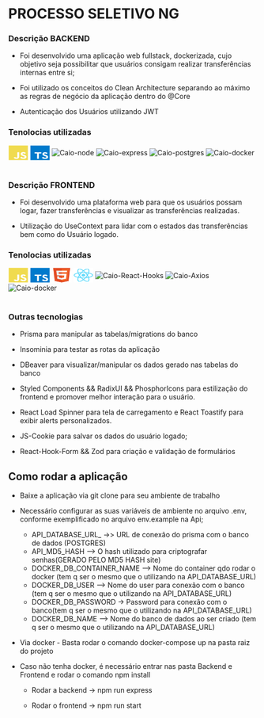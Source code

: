 
# PROCESSO SELETIVO NG


### Descrição BACKEND
- Foi desenvolvido uma aplicação web fullstack, dockerizada, cujo objetivo seja possibilitar que usuários consigam realizar transferências internas entre si;


- Foi utilizado os conceitos do Clean Architecture separando ao máximo as regras de negócio da aplicação dentro do @Core 


- Autenticação dos Usuários utilizando JWT


### Tenolocias utilizadas 

<div style="display: inline_block">
  <img align="center" alt="Caio-Js" height="30" width="40" src="https://raw.githubusercontent.com/devicons/devicon/master/icons/javascript/javascript-plain.svg">
  <img align="center" alt="Caio-Ts" height="30" width="40" src="https://raw.githubusercontent.com/devicons/devicon/master/icons/typescript/typescript-plain.svg">
  <img align="center" alt="Caio-node" height="30" width="40" src="https://cdn.jsdelivr.net/gh/devicons/devicon/icons/nodejs/nodejs-original.svg"">
  <img align="center" alt="Caio-express" height="30" width="40" src="https://cdn.jsdelivr.net/gh/devicons/devicon/icons/express/express-original-wordmark.svg" />
  <img align="center" alt="Caio-postgres" height="30" width="40" src="https://cdn.jsdelivr.net/gh/devicons/devicon/icons/postgresql/postgresql-plain-wordmark.svg" />
  <img align="center" alt="Caio-docker" height="30" width="40" src="https://cdn.jsdelivr.net/gh/devicons/devicon/icons/docker/docker-plain-wordmark.svg" />
  
</div><br>

### Descrição FRONTEND
- Foi desenvolvido uma plataforma web para que os usuários possam logar, fazer transferências e visualizar as transferências realizadas.

- Utilização do UseContext para lidar com o estados das transferências bem como do Usuário logado.

### Tenolocias utilizadas 

<div style="display: inline_block">
  <img align="center" alt="Caio-Js" height="30" width="40" src="https://raw.githubusercontent.com/devicons/devicon/master/icons/javascript/javascript-plain.svg">
  <img align="center" alt="Caio-Ts" height="30" width="40" src="https://raw.githubusercontent.com/devicons/devicon/master/icons/typescript/typescript-plain.svg">
  <img align="center" alt="Caio-HTML" height="30" width="40" src="https://raw.githubusercontent.com/devicons/devicon/master/icons/html5/html5-original.svg">
  <img align="center" alt="Caio-React" height="30" width="40" src="https://raw.githubusercontent.com/devicons/devicon/master/icons/react/react-original.svg">
  <img align="center" alt="Caio-React-Hooks" height="28" width="40" src="https://miro.medium.com/max/581/1*IUqLu4fox1-zw_kfxfgxOw.png">
  <img align="center" alt="Caio-Axios" height="28" width="80" src="https://upload.wikimedia.org/wikipedia/commons/thumb/d/d1/Axios_%28computer_library%29_logo.svg/1280px-Axios_%28computer_library%29_logo.svg.png">
  
  <img align="center" alt="Caio-docker" height="30" width="40" src="https://cdn.jsdelivr.net/gh/devicons/devicon/icons/docker/docker-plain-wordmark.svg" />

</div><br>

### Outras tecnologias

- Prisma para manipular as tabelas/migrations do banco

- Insominia para testar as rotas da aplicação

- DBeaver para visualizar/manipular os dados gerado nas tabelas do banco

- Styled Components && RadixUI && PhosphorIcons para estilização do frontend e promover melhor interação para o usuário.

- React Load Spinner para tela de carregamento e React Toastify para exibir alerts personalizados.

- JS-Cookie para salvar os dados do usuário logado;

- React-Hook-Form && Zod para criação e validação de formulários


## Como rodar a aplicação

- Baixe a aplicação via git clone para seu ambiente de trabalho

- Necessário configurar as suas variáveis de ambiente no arquivo .env, conforme exemplificado no arquivo env.example na Api;

    - API_DATABASE_URL_ ->> URL de conexão do prisma com o banco de dados (POSTGRES)
    - API_MD5_HASH --> O hash utilizado para criptografar senhas(GERADO PELO MD5 HASH site)
    - DOCKER_DB_CONTAINER_NAME --> Nome do container qdo rodar o docker (tem q ser o mesmo que o utilizando na API_DATABASE_URL)
    - DOCKER_DB_USER --> Nome do user para conexão com o banco (tem q ser o mesmo que o utilizando na API_DATABASE_URL)
    - DOCKER_DB_PASSWORD -> Password para conexão com o banco(tem q ser o mesmo que o utilizando na API_DATABASE_URL)
    - DOCKER_DB_NAME --> Nome do banco de dados ao ser criado (tem q ser o mesmo que o utilizando na API_DATABASE_URL)

- Via docker - Basta rodar o comando docker-compose up  na pasta raiz do projeto

- Caso não tenha docker, é necessário entrar nas pasta Backend e  Frontend e rodar o comando npm install

    - Rodar a backend  -> npm run express

    - Rodar o frontend -> npm run start



